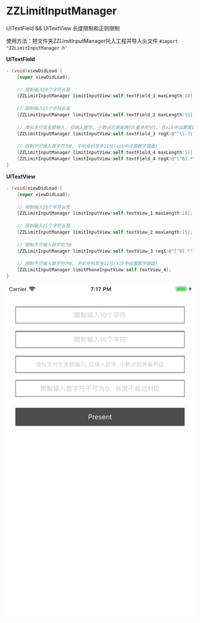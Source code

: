 # ZZLimitInputManager
UITextField &amp;&amp; UITextView 长度限制和正则限制

使用方法：把文件夹ZZLimitInputManager托入工程并导入头文件 `#import "ZZLimitInputManager.h"`

**UITextField**

```objective-c
- (void)viewDidLoad {
    [super viewDidLoad];
    
    // 限制输入10个字符长度
    [ZZLimitInputManager limitInputView:self.textField_1 maxLength:10];

    // 限制输入15个字符长度
    [ZZLimitInputManager limitInputView:self.textField_2 maxLength:15];

    // 类似支付宝金额输入, 仅输入数字, 小数点后保留两位(最多到分), 在xib中设置键盘类型
    [ZZLimitInputManager limitInputView:self.textField_3 regX:@"^\\-?([0-9]\\d{0,5})(\\.\\d{0,2})?$"];
    
    // 限制不可输入首字符为0, 手机号码至多11位(xib中设置数字键盘)
    [ZZLimitInputManager limitInputView:self.textField_4 maxLength:11];
    [ZZLimitInputManager limitInputView:self.textField_4 regX:@"[^0].*"];
}
```

**UITextView**

```objective-c
- (void)viewDidLoad {
    [super viewDidLoad];
    
    // 限制输入10个字符长度
    [ZZLimitInputManager limitInputView:self.textView_1 maxLength:10];
    
    // 限制输入15个字符长度
    [ZZLimitInputManager limitInputView:self.textView_2 maxLength:15];
    
    // 限制不可输入首字符为0
    [ZZLimitInputManager limitInputView:self.textView_3 regX:@"[^0].*"];
    
    // 限制不可输入首字符为0, 手机号码至多11位(xib中设置数字键盘)
    [ZZLimitInputManager limitPhoneInputView:self.textView_4];
}
```

![](./1.png)
